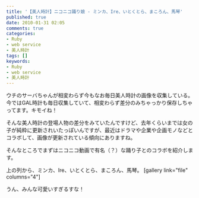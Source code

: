```yaml
---
title: '【美人時計】ニコニコ踊り娘 - ミンカ、Ire、いとくとら、まころん、馬琴'
published: true
date: 2010-01-31 02:05
comments: true
categories:
- Ruby
- web service
- 美人時計
tags: []
keywords:
- Ruby
- web service
- 美人時計
---
```

ウチのサーバちゃんが相変わらず今もなお毎日美人時計の画像を収集している。今ではGAL時計も毎日収集していて、相変わらず差分のみちゃっかり保存しちゃってます。キモイね！

そんな美人時計の登場人物の差分をみていたんですけど、去年くらいまでは女の子が純粋に更新されいたっぽいんですが、最近はドラマや企業や企画モノなどとコラボして、画像が更新されている傾向にありますね。

そんなところでまずはニコニコ動画で有名（？）な踊り子とのコラボを紹介します。

上の列から、ミンカ、Ire、いとくとら、まころん、馬琴。
[gallery link="file" columns="4"]

うん、みんな可愛いすぎるすな！